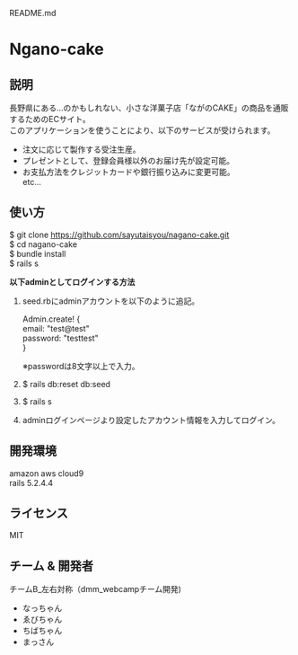 README.md  
  
# Ngano-cake  


## 説明

長野県にある…のかもしれない、小さな洋菓子店「ながのCAKE」の商品を通販するためのECサイト。  
このアプリケーションを使うことにより、以下のサービスが受けられます。

- 注文に応じて製作する受注生産。  
- プレゼントとして、登録会員様以外のお届け先が設定可能。  
- お支払方法をクレジットカードや銀行振り込みに変更可能。  
etc...  

## 使い方
$ git clone https://github.com/sayutaisyou/nagano-cake.git  
$ cd nagano-cake  
$ bundle install  
$ rails s  

**以下adminとしてログインする方法**  
  
1. seed.rbにadminアカウントを以下のように追記。  
  
    Admin.create! {  
      email: "test@test"  
      password: "testtest"  
      }  
  
    ※passwordは8文字以上で入力。  
  
2. $ rails db:reset db:seed  
3. $ rails s  
4. adminログインページより設定したアカウント情報を入力してログイン。  
  
## 開発環境  
amazon aws cloud9  
rails 5.2.4.4  

## ライセンス
MIT

## チーム & 開発者  
チームB_左右対称（dmm_webcampチーム開発)  
- なっちゃん  
- ゑびちゃん  
- ちばちゃん  
- まっさん  
